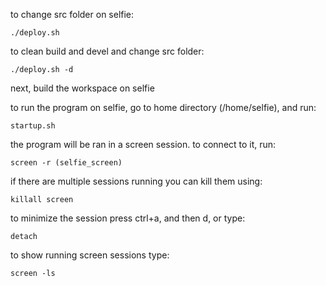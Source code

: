 to change src folder on selfie:
```
./deploy.sh
```
to clean build and devel and change src folder:
```
./deploy.sh -d
```

next, build the workspace on selfie

to run the program on selfie, go to home directory (/home/selfie), and run:
```
startup.sh
```

the program will be ran in a screen session. to connect to it, run:
```
screen -r (selfie_screen)
```
if there are multiple sessions running you can kill them using:
```
killall screen
```
to minimize the session press ctrl+a, and then d, or type:
```
detach
```
to show running screen sessions type:
```
screen -ls
```
